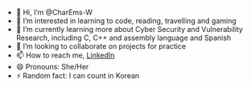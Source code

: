- 👋 Hi, I’m @CharEms-W
- 👀 I’m interested in learning to code, reading, travelling and gaming
- 🌱 I’m currently learning more about Cyber Security and Vulnerability Research, including C, C++ and assembly language and Spanish
- 💞️ I’m looking to collaborate on projects for practice
- 📫 How to reach me,  [LinkedIn](https://www.linkedin.com/in/charlotte-emma-whiting-5337a368/)
- 😄 Pronouns: She/Her
- ⚡ Random fact: I can count in Korean

<!---
CharEms-W/CharEms-W is a ✨ special ✨ repository because its `README.md` (this file) appears on your GitHub profile.
You can click the Preview link to take a look at your changes.
--->
